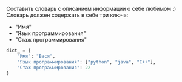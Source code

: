 Составить словарь с описанием информации о себе любимом :)
Словарь должен содержать в себе три ключа:
- "Имя"
- "Язык программирования"
- "Стаж программирования"

```python
dict_ = { 
    "Имя": "Вася",
    "Язык программирования": ["python", "java", "C++"],
    "Стаж программирования": 22
}
```
